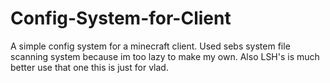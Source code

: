 # Config-System-for-Client
A simple config system for  a minecraft client. Used sebs system file scanning system because im too lazy to make my own. Also LSH's is much better use that one this is just for vlad.
